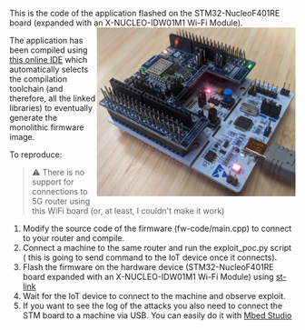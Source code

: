 This is the code of the application flashed on the STM32-NucleoF401RE board (expanded with an
X-NUCLEO-IDW01M1 Wi-Fi Module). 
<img align="right" width="350"  src="imgs/hw.png"> </a>

The application has been compiled using [this online IDE](https://ide.mbed.com/compiler) which automatically selects the compilation toolchain (and therefore, all the linked libraries) to eventually generate the monolithic firmware image.

To reproduce:
> :warning: There is no support for connections to 5G router using this WiFi board (or, at least, I couldn't make it work)
1. Modify the source code of the firmware (fw-code/main.cpp) to connect to your router and compile.
2. Connect a machine to the same router and run the exploit_poc.py script ( this is going to send command to the IoT device once it connects).
3. Flash the firmware on the hardware device (STM32-NucleoF401RE board expanded with an X-NUCLEO-IDW01M1 Wi-Fi Module) using [st-link](https://github.com/stlink-org/stlink)
4. Wait for the IoT device to connect to the machine and observe exploit.
5. If you want to see the log of the attacks you also need to connect the STM board to a machine via USB. You can easily do it with [Mbed Studio](https://os.mbed.com/studio/)
